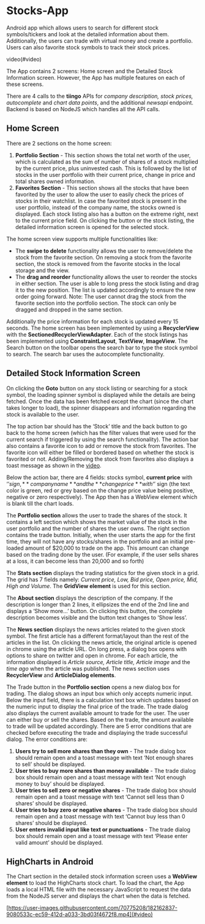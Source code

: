 # Stocks-App
Android app which allows users to search for different stock symbols/tickers and look at the detailed information about them. Additionally, the users can trade with virtual money and create a portfolio. Users can also favorite stock symbols to track their stock prices. 

video(#video)

The App contains 2 screens: Home screen and the Detailed Stock Information screen. However, the App has multiple features on each of these screens.

There are 4 calls to the **tiingo** APIs for *company description, stock prices, autocomplete* and *chart data points*, and the additional *newsapi* endpoint.
Backend is based on NodeJS which handles all the API calls.

## Home Screen
There are 2 sections on the home screen:
1. **Portfolio Section** - This section shows the total net worth of the user, which is calculated as the sum of number of shares of a stock multiplied by the current price, plus uninvested cash. This is followed by the list of stocks in the user portfolio with their current price, change in price and total shares owned information.
2. **Favorites Section** - This section shows all the stocks that have been favorited by the user to allow the user to easily check the prices of stocks in their watchlist. In case the favorited stock is present in the user portfolio, instead of the company name, the stocks owned is displayed.
Each stock listing also has a button on the extreme right, next to the current price field. On clicking the button or the stock listing, the detailed information screen is opened for the selected stock.

The home screen view supports multiple functionalities like:
- The **swipe to delete** functionality allows the user to remove/delete the stock from the favorite section. On removing a stock from the favorite section, the stock is removed from the favorite stocks in the local storage and the view.
- The **drag and reorder** functionality allows the user to reorder the stocks in either section. The user is able to long press the stock listing and drag it to the new position. The list is updated accordingly to ensure the new order going forward. Note: The user cannot drag the stock from the favorite section into the portfolio section. The stock can only be dragged and dropped in the same section.

Additionally the price information for each stock is updated every 15 seconds. The home screen has been implemented by using a **RecyclerView** with the **SectionedRecyclerViewAdapter**. Each of the stock listings has been implemented using **ConstraintLayout**, **TextView**, **ImageView**. The Search button on the toolbar opens the search bar to type the stock symbol to search. The search bar uses the autocomplete functionality.

## Detailed Stock Information Screen
On clicking the **Goto** button on any stock listing or searching for a stock symbol, the loading spinner symbol is displayed while the details are being fetched. Once the data has been fetched except the chart (since the chart takes longer to load), the spinner disappears and information regarding the stock is available to the user.

The top action bar should has the ‘Stock’ title and the back button to go back to the home screen (which has the filter values that were used for the current search if triggered by using the search functionality). The action bar also contains a favorite icon to add or remove the stock from favorites. The favorite icon will either be filled or bordered based on whether the stock is favorited or not. Adding/Removing the stock from favorites also displays a toast message as shown in the [video](#video).

Below the action bar, there are 4 fields: stocks symbol, **current price** with ‘$’ sign, **company name** and the **change price** with ‘$’ sign (the text color is green, red or grey based on the change price value being positive, negative or zero respectively). The App then has a WebView element which is blank till the chart loads.

The **Portfolio section** allows the user to trade the shares of the stock. It contains a left section which shows the market value of the stock in the user portfolio and the number of shares the user owns. The right section contains the trade button. Initially, when the user starts the app for the first time, they will not have any stocks/shares in the portfolio and an initial pre-loaded amount of $20,000 to trade on the app. This amount can change based on the trading done by the user. (For example, if the user sells shares at a loss, it can become less than 20,000 and so forth)

The **Stats section** displays the trading statistics for the given stock in a grid. The grid has 7 fields namely: *Current price, Low, Bid price, Open price, Mid, High and Volume*. The **GridView element** is used for this section.

The **About section** displays the description of the company. If the description is longer than 2 lines, it ellipsizes the end of the 2nd line and displays a ‘Show more…’ button. On clicking this button, the complete description becomes visible and the button text changes to ‘Show less’.

The **News section** displays the news articles related to the given stock symbol. The first article has a different format/layout than the rest of the articles in the list. On clicking the news article, the original article is opened in chrome using the article URL. On long press, a dialog box opens with options to share on twitter and open in chrome. For each article, the information displayed is *Article source, Article title, Article image* and the *time ago* when the article was published. The news section uses **RecyclerView** and **ArticleDialog elements**.

The Trade button in the **Portfolio section** opens a new dialog box for trading. The dialog shows an input box which only accepts numeric input. Below the input field, there is a calculation text box which updates based on the numeric input to display the final price of the trade. The trade dialog also displays the current available amount to trade for the user. The user can either buy or sell the shares. Based on the trade, the amount available to trade will be updated accordingly. There are 5 error conditions that are checked before executing the trade and displaying the trade successful dialog. The error conditions are:
1. **Users try to sell more shares than they own** - The trade dialog box should remain open and a toast message with text ‘Not enough shares to sell’ should be displayed.
2. **User tries to buy more shares than money available** - The trade dialog box should remain open and a toast message with text ‘Not enough money to buy’ should be displayed.
3. **User tries to sell zero or negative shares** - The trade dialog box should remain open and a toast message with text ‘Cannot sell less than 0 shares’ should be displayed.
4. **User tries to buy zero or negative shares** - The trade dialog box should remain open and a toast message with text ‘Cannot buy less than 0 shares’ should be displayed.
5. **User enters invalid input like text or punctuations** - The trade dialog box should remain open and a toast message with text ‘Please enter valid amount’ should be displayed.

## HighCharts in Android
The Chart section in the detailed stock information screen uses a **WebView element** to load the HighCharts stock chart. To load the chart, the App loads a local HTML file with the necessary JavaScript to request the data from the NodeJS server and displays the chart when the data is fetched.

[https://user-images.githubusercontent.com/70775208/182162837-9080533c-ec59-412d-a033-3bd03f4672f8.mp4](#video)

